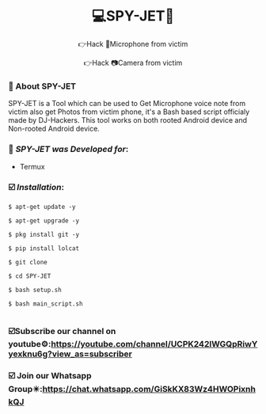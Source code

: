 <h1 align="center">💻SPY-JET🎃</h1>
<p align="center">
      👉Hack 🎤Microphone from victim </p>
<p align="center">    
      👉Hack 📷Camera from victim 
      </p>

   ### 🎯 About SPY-JET


SPY-JET is a Tool which can be used to Get Microphone voice note from victim also get Photos from victim phone, it's a Bash based script officialy made by DJ-Hackers. This tool works on both rooted Android device and Non-rooted Android device.

   ### 🎯 ***SPY-JET was Developed for***:

* Termux

### ☑️ ***Installation***:

```
$ apt-get update -y
```
```
$ apt-get upgrade -y
```
```
$ pkg install git -y
```
```
$ pip install lolcat
```
```
$ git clone 
```
```
$ cd SPY-JET
```
```
$ bash setup.sh
```
```
$ bash main_script.sh
```
```
```
### ☑️Subscribe our channel on youtube⚙️:https://youtube.com/channel/UCPK242lWGQpRiwYyexknu6g?view_as=subscriber
   

### ☑️ Join our Whatsapp Group✴️:https://chat.whatsapp.com/GiSkKX83Wz4HWOPixnhkQJ
   
